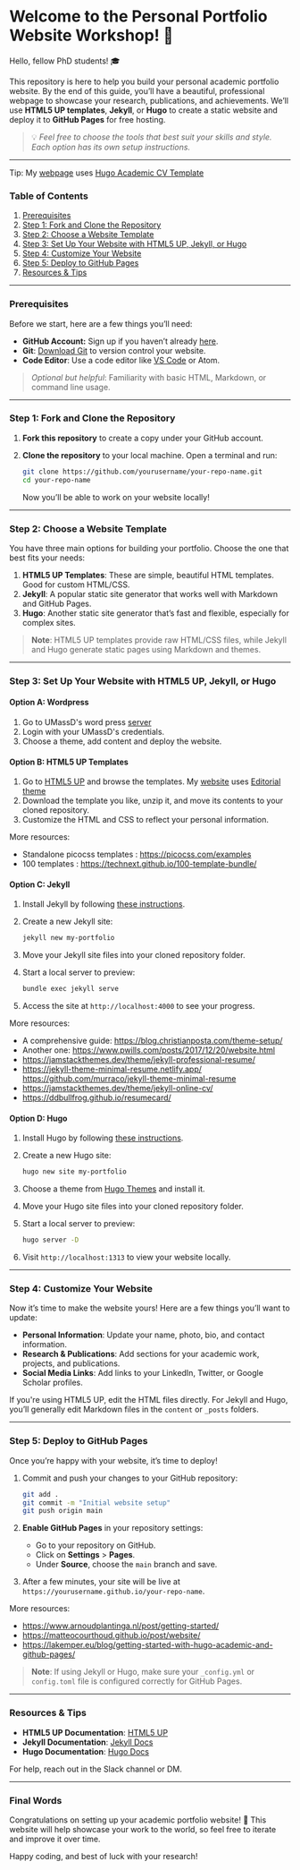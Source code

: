 
# Welcome to the Personal Portfolio Website Workshop! 👋

Hello, fellow PhD students! 🎓

This repository is here to help you build your personal academic portfolio website. By the end of this guide, you’ll have a beautiful, professional webpage to showcase your research, publications, and achievements. We’ll use **HTML5 UP templates**, **Jekyll**, or **Hugo** to create a static website and deploy it to **GitHub Pages** for free hosting.

> 💡 *Feel free to choose the tools that best suit your skills and style. Each option has its own setup instructions.*

---
Tip: My [webpage](https://manasvishal.github.io/) uses [Hugo Academic CV Template](https://github.com/HugoBlox/theme-academic-cv) 

### Table of Contents

1. [Prerequisites](#prerequisites)
2. [Step 1: Fork and Clone the Repository](#step-1-fork-and-clone-the-repository)
3. [Step 2: Choose a Website Template](#step-2-choose-a-website-template)
4. [Step 3: Set Up Your Website with HTML5 UP, Jekyll, or Hugo](#step-3-set-up-your-website-with-html5-up-jekyll-or-hugo)
5. [Step 4: Customize Your Website](#step-4-customize-your-website)
6. [Step 5: Deploy to GitHub Pages](#step-5-deploy-to-github-pages)
7. [Resources & Tips](#resources--tips)

---

### Prerequisites

Before we start, here are a few things you’ll need:

- **GitHub Account:** Sign up if you haven’t already [here](https://github.com/).
- **Git**: [Download Git](https://git-scm.com/) to version control your website.
- **Code Editor**: Use a code editor like [VS Code](https://code.visualstudio.com/) or Atom.

> *Optional but helpful*: Familiarity with basic HTML, Markdown, or command line usage.

---

### Step 1: Fork and Clone the Repository

1. **Fork this repository** to create a copy under your GitHub account.
2. **Clone the repository** to your local machine. Open a terminal and run:

   ```bash
   git clone https://github.com/yourusername/your-repo-name.git
   cd your-repo-name
   ```

   Now you’ll be able to work on your website locally!

---

### Step 2: Choose a Website Template

You have three main options for building your portfolio. Choose the one that best fits your needs:

1. **HTML5 UP Templates**: These are simple, beautiful HTML templates. Good for custom HTML/CSS.
2. **Jekyll**: A popular static site generator that works well with Markdown and GitHub Pages.
3. **Hugo**: Another static site generator that’s fast and flexible, especially for complex sites.

> **Note**: HTML5 UP templates provide raw HTML/CSS files, while Jekyll and Hugo generate static pages using Markdown and themes.

---

### Step 3: Set Up Your Website with HTML5 UP, Jekyll, or Hugo


#### Option A: Wordpress

1. Go to UMassD's word press [server](https://sites.umassd.edu/)
2. Login with your UMassD's credentials.
3. Choose a theme, add content and deploy the website.


#### Option B: HTML5 UP Templates

1. Go to [HTML5 UP](https://html5up.net/) and browse the templates. My [website](https://manasvishal.github.io/) uses [Editorial theme](https://html5up.net/editorial) 
2. Download the template you like, unzip it, and move its contents to your cloned repository.
3. Customize the HTML and CSS to reflect your personal information.

More resources:
- Standalone picocss templates : https://picocss.com/examples
- 100 templates : https://technext.github.io/100-template-bundle/


#### Option C: Jekyll

1. Install Jekyll by following [these instructions](https://jekyllrb.com/docs/installation/).
2. Create a new Jekyll site:

   ```bash
   jekyll new my-portfolio
   ```

3. Move your Jekyll site files into your cloned repository folder.
4. Start a local server to preview:

   ```bash
   bundle exec jekyll serve
   ```

5. Access the site at `http://localhost:4000` to see your progress.

More resources: 
- A comprehensive guide:  https://blog.christianposta.com/theme-setup/
- Another one:  https://www.pwills.com/posts/2017/12/20/website.html
- https://jamstackthemes.dev/theme/jekyll-professional-resume/
- https://jekyll-theme-minimal-resume.netlify.app/ https://github.com/murraco/jekyll-theme-minimal-resume
- https://jamstackthemes.dev/theme/jekyll-online-cv/
- https://ddbullfrog.github.io/resumecard/

#### Option D: Hugo

1. Install Hugo by following [these instructions](https://gohugo.io/getting-started/installing/).
2. Create a new Hugo site:

   ```bash
   hugo new site my-portfolio
   ```

3. Choose a theme from [Hugo Themes](https://themes.gohugo.io/) and install it.
4. Move your Hugo site files into your cloned repository folder.
5. Start a local server to preview:

   ```bash
   hugo server -D
   ```

6. Visit `http://localhost:1313` to view your website locally.

---

### Step 4: Customize Your Website

Now it’s time to make the website yours! Here are a few things you’ll want to update:

- **Personal Information**: Update your name, photo, bio, and contact information.
- **Research & Publications**: Add sections for your academic work, projects, and publications.
- **Social Media Links**: Add links to your LinkedIn, Twitter, or Google Scholar profiles.

If you're using HTML5 UP, edit the HTML files directly. For Jekyll and Hugo, you’ll generally edit Markdown files in the `content` or `_posts` folders.

---

### Step 5: Deploy to GitHub Pages

Once you’re happy with your website, it’s time to deploy!

1. Commit and push your changes to your GitHub repository:

   ```bash
   git add .
   git commit -m "Initial website setup"
   git push origin main
   ```

2. **Enable GitHub Pages** in your repository settings:
   - Go to your repository on GitHub.
   - Click on **Settings** > **Pages**.
   - Under **Source**, choose the `main` branch and save.

3. After a few minutes, your site will be live at `https://yourusername.github.io/your-repo-name`.

More resources:
- https://www.arnoudplantinga.nl/post/getting-started/
- https://matteocourthoud.github.io/post/website/
- https://lakemper.eu/blog/getting-started-with-hugo-academic-and-github-pages/

> **Note**: If using Jekyll or Hugo, make sure your `_config.yml` or `config.toml` file is configured correctly for GitHub Pages.

---

### Resources & Tips

- **HTML5 UP Documentation**: [HTML5 UP](https://html5up.net/)
- **Jekyll Documentation**: [Jekyll Docs](https://jekyllrb.com/docs/)
- **Hugo Documentation**: [Hugo Docs](https://gohugo.io/documentation/)

For help, reach out in the Slack channel or DM.

---

### Final Words

Congratulations on setting up your academic portfolio website! 🎉 This website will help showcase your work to the world, so feel free to iterate and improve it over time.

Happy coding, and best of luck with your research!
